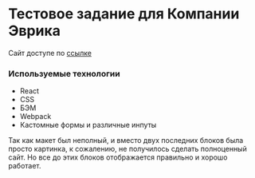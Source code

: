 # Тестовое задание для Компании Эврика

Сайт доступе по [ссылке](https://eureka-test-ashen.vercel.app/)

### Используемые технологии
* React
* CSS
* БЭМ
* Webpack
* Кастомные формы и различные инпуты

Так как макет был неполный, и вместо двух последних блоков была просто картинка, к сожалению, не получилось сделать полноценный сайт. Но все до этих блоков отображается правильно и хорошо работает.
